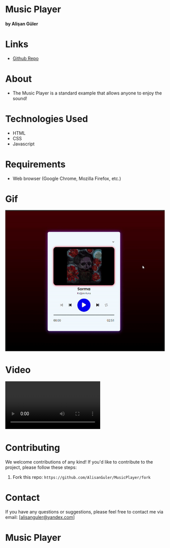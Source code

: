 # Music Player #

#### by Alişan Güler


# Links

- [Github Repo](https://github.com/AlisanGuler/MusicPlayer)

# About

- The Music Player is a standard example that allows anyone to enjoy the sound!

# Technologies Used

- HTML
- CSS
- Javascript

# Requirements

- Web browser (Google Chrome, Mozilla Firefox, etc.)

# Gif

<img src="/player.gif" max-width="100%" height="auto" >


# Video

<video src="https://github.com/AlisanGuler/MusicPlayer/assets/143933635/94f6e97d-9944-492c-b073-f20c2e05a49c"></video>

# Contributing

We welcome contributions of any kind! If you'd like to contribute to the project, please follow these steps:

1. Fork this repo: `https://github.com/AlisanGuler/MusicPlayer/fork`

# Contact

If you have any questions or suggestions, please feel free to contact me via email: [alisanguler@yandex.com]
# Music Player
